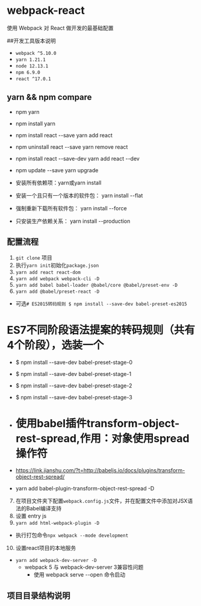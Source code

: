 # webpack-react
使用 Webpack 对 React 做开发的最基础配置

##开发工具版本说明
* `webpack ^5.10.0`
* `yarn 1.21.1`
* `node 12.13.1`
* `npm 6.9.0`
* `react ^17.0.1`


## yarn && npm compare
* npm	yarn
* npm install	yarn
* npm install react --save	yarn add react
* npm uninstall react --save	yarn remove react
* npm install react --save-dev	yarn add react --dev
* npm update --save	yarn upgrade

* 安装所有依赖项：yarn或yarn install
* 安装一个且只有一个版本的软件包： yarn install --flat
* 强制重新下载所有软件包： yarn install --force
* 只安装生产依赖关系： yarn install --production

## 配置流程
1. `git clone` 项目
2. 执行`yarn init`初始化`package.json`
3. `yarn add react react-dom`
4. `yarn add webpack webpack-cli -D`
5. `yarn add babel babel-loader @babel/core @babel/preset-env -D`
6. `yarn add @babel/preset-react -D`
  - 可选`# ES2015转码规则 $ npm install --save-dev babel-preset-es2015`
  # ES7不同阶段语法提案的转码规则（共有4个阶段），选装一个
  - $ npm install --save-dev babel-preset-stage-0
  - $ npm install --save-dev babel-preset-stage-1
  - $ npm install --save-dev babel-preset-stage-2
  - $ npm install --save-dev babel-preset-stage-3

  - # 使用babel插件transform-object-rest-spread,作用：对象使用spread操作符
  - https://link.jianshu.com/?t=http://babeljs.io/docs/plugins/transform-object-rest-spread/
  - yarn add babel-plugin-transform-object-rest-spread -D
7. 在项目文件夹下配置`webpack.config.js`文件，并在配置文件中添加对JSX语法的Babel编译支持
8. 设置 entry js
9. `yarn add html-webpack-plugin -D`
 - 执行打包命令`npx webpack --mode development`
10. 设置react项目的本地服务
  - `yarn add webpack-dev-server -D` 
    - webpack 5 与 webpack-dev-server 3兼容性问题
      - 使用 webpack serve --open 命令启动
  
## 项目目录结构说明
